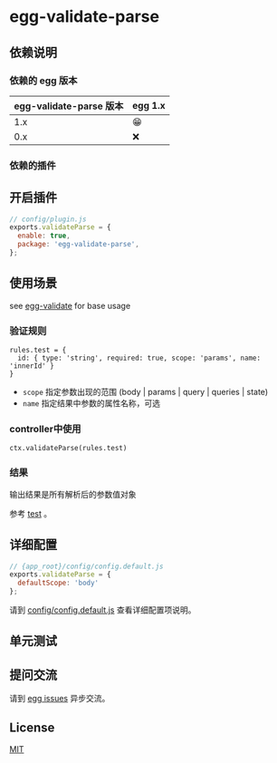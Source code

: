 # egg-validate-parse

<!--
Description here.
-->

## 依赖说明

### 依赖的 egg 版本

egg-validate-parse 版本 | egg 1.x
--- | ---
1.x | 😁
0.x | ❌

### 依赖的插件
<!--

如果有依赖其它插件，请在这里特别说明。如

- security
- multipart

-->

## 开启插件

```js
// config/plugin.js
exports.validateParse = {
  enable: true,
  package: 'egg-validate-parse',
};
```

## 使用场景

see [egg-validate](https://github.com/eggjs/egg-validate) for base usage

### 验证规则

```
rules.test = {
  id: { type: 'string', required: true, scope: 'params', name: 'innerId' }
}
```

+ `scope` 指定参数出现的范围 (body | params | query | queries | state)
+ `name` 指定结果中参数的属性名称，可选

### controller中使用

```
ctx.validateParse(rules.test)
```

### 结果 

输出结果是所有解析后的参数值对象

参考 [test](test/) 。

## 详细配置

```js
// {app_root}/config/config.default.js
exports.validateParse = {
  defaultScope: 'body'
};
```

请到 [config/config.default.js](config/config.default.js) 查看详细配置项说明。

## 单元测试

<!-- 描述如何在单元测试中使用此插件，例如 schedule 如何触发。无则省略。-->

## 提问交流

请到 [egg issues](https://github.com/keepgoingwm/egg-validate-parse/issues) 异步交流。

## License

[MIT](LICENSE)
